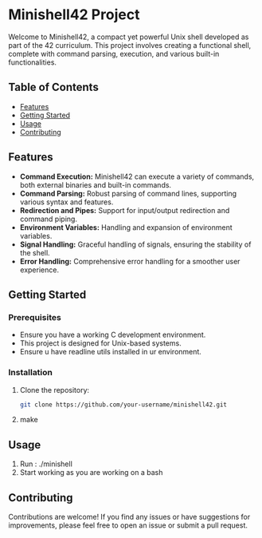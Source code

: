 # Minishell42 Project

Welcome to Minishell42, a compact yet powerful Unix shell developed as part of the 42 curriculum. This project involves creating a functional shell, complete with command parsing, execution, and various built-in functionalities.

## Table of Contents

- [Features](#features)
- [Getting Started](#getting-started)
- [Usage](#usage)
- [Contributing](#contributing)

## Features

- **Command Execution:** Minishell42 can execute a variety of commands, both external binaries and built-in commands.
- **Command Parsing:** Robust parsing of command lines, supporting various syntax and features.
- **Redirection and Pipes:** Support for input/output redirection and command piping.
- **Environment Variables:** Handling and expansion of environment variables.
- **Signal Handling:** Graceful handling of signals, ensuring the stability of the shell.
- **Error Handling:** Comprehensive error handling for a smoother user experience.

## Getting Started

### Prerequisites

- Ensure you have a working C development environment.
- This project is designed for Unix-based systems.
- Ensure u have readline utils installed in ur environment.

### Installation

1. Clone the repository:

   ```bash
   git clone https://github.com/your-username/minishell42.git
2. make


## Usage
1. Run :
   ./minishell
2. Start working as you are working on a bash

## Contributing

Contributions are welcome! If you find any issues or have suggestions for improvements, please feel free to open an issue or submit a pull request.
